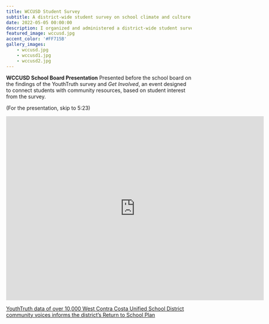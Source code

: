 ```yaml
---
title: WCCUSD Student Survey
subtitle: A district-wide student survey on school climate and culture. 
date: 2022-05-05 00:00:00
description: I organized and administered a district-wide student survey on school climate and culture. I analyzed and presented data to school officials and worked to find creative solutions to common student concerns. Lastly, I presented before the school board and got the survey approved as the new mode of student assessment.
featured_image: wccusd.jpg
accent_color: '#FF715B'
gallery_images:
    - wccusd.jpg
    - wccusd1.jpg
    - wccusd2.jpg
---
```

**WCCUSD School Board Presentation**
Presented before the school board on the findings of the YouthTruth survey and *Get Involved*, an event designed to connect students with community resources, based on student interest from the survey. 

(For the presentation, skip to 5:23)

<iframe width="700" height="500" frameborder="0" allowfullscreen="true" src="https://richmond.granicus.com/MediaPlayer.php?view_id=15&clip_id=4436&starttime=undefined&stoptime=undefined&autostart=0&embed=1"></iframe>

[YouthTruth data of over 10,000 West Contra Costa Unified School District community voices informs the district’s Return to School Plan](https://youthtruthsurvey.org/youthtruth-data-of-over-10000-west-contra-costa-unified-school-district-community-voices-informs-the-districts-disticts-return-to-school-plan/)
